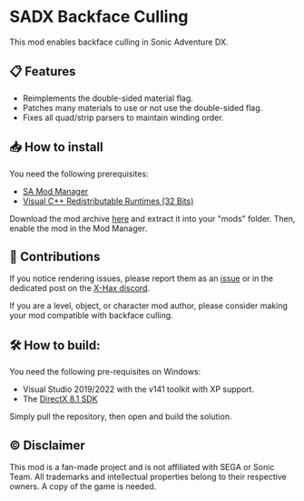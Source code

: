 ﻿# SADX Backface Culling
This mod enables backface culling in Sonic Adventure DX.

## 📋 Features
* Reimplements the double-sided material flag.
* Patches many materials to use or not use the double-sided flag.
* Fixes all quad/strip parsers to maintain winding order.

## 📥 How to install
You need the following prerequisites:
* [SA Mod Manager](https://github.com/X-Hax/SA-Mod-Manager)
* [Visual C++ Redistributable Runtimes (32 Bits)](https://aka.ms/vs/17/release/vc_redist.x86.exe)

Download the mod archive [here](https://github.com/kellsnc/sadx-backface-culling/releases/latest) and extract it into your "mods" folder. Then, enable the mod in the Mod Manager.

## 🤝 Contributions
If you notice rendering issues, please report them as an [issue](https://github.com/kellsnc/sadx-backface-culling/issues) or in the dedicated post on the [X-Hax discord](https://discord.gg/gqJCF47).

If you are a level, object, or character mod author, please consider making your mod compatible with backface culling.

## 🛠 How to build:
You need the following pre-requisites on Windows:
* Visual Studio 2019/2022 with the v141 toolkit with XP support.
* The [DirectX 8.1 SDK](https://archive.org/details/dx81sdk_full)

Simply pull the repository, then open and build the solution.

## ©️ Disclaimer
This mod is a fan-made project and is not affiliated with SEGA or Sonic Team. All trademarks and intellectual properties belong to their respective owners. A copy of the game is needed.